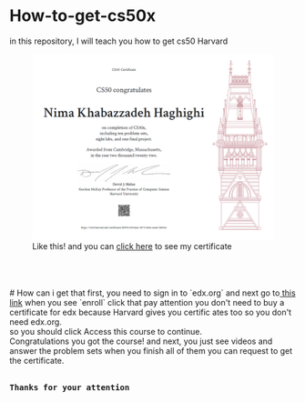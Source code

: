 # How-to-get-cs50x
in this repository, I will teach you how to get cs50 Harvard
<figure>
    <img style="width:50vw;" src="my-certificate.png"
         alt="screenshot image not loaded!">
    <figcaption>Like this! and you can <a href="https://cs50.harvard.edu/certificates/8b99c44d-0aa3-4873-bbfa-ceeae7ed49a5">click here</a> to see my certificate</figcaption>
</figure>
<br>
<br><br>
# How can i get that
first, you need to sign in to `edx.org`
and next go to<a href="https://www.edx.org/course/introduction-computer-science-harvardx-cs50x"> this link</a> when you see `enroll` click that pay attention you don't need to buy a certificate for edx because Harvard gives you certific ates too so you don't need edx.org. <br>so you should click Access this course to continue.<br> Congratulations you got the course! and next, you just see videos and answer the problem sets when you finish all of them you can request to get the certificate.
<br><br>
<pre><strong>Thanks for your attention</strong></pre>

<br><br>
